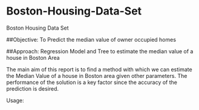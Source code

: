 # Boston-Housing-Data-Set
Boston Housing Data Set

##Objective:
 To Predict the median value of owner occupied homes

##Approach:
Regression Model and Tree to estimate the median value of a house in Boston Area

The main aim of this report is to find a method with which we can estimate the Median Value of a house in Boston area given other parameters. The performance of the solution is a key factor since the accuracy of the prediction is desired.

Usage:
